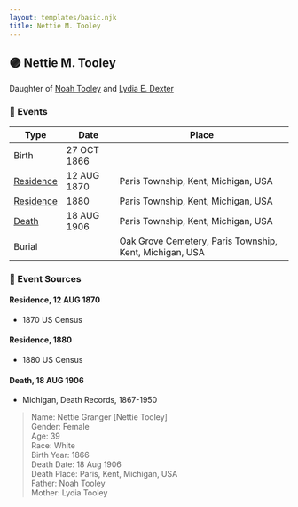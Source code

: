 ```yaml
---
layout: templates/basic.njk
title: Nettie M. Tooley
---
```

## 🟣 Nettie M. Tooley

Daughter of [Noah Tooley](/people/8/84640933) and [Lydia E. Dexter](/people/6/67357568)

### 📆 Events

Type | Date | Place
------ | ------ | ------
Birth | 27 OCT 1866 |
[Residence](#event-27b6a3a7-f510-434c-8b06-1f38a7ee68f1) | 12 AUG 1870 | Paris Township, Kent, Michigan, USA
[Residence](#event-e9d54dcc-1977-4808-a4e4-dbbf5cb27402) | 1880 | Paris Township, Kent, Michigan, USA
[Death](#event-744e8d45-8d47-49e0-aef7-0311112e9653) | 18 AUG 1906 | Paris Township, Kent, Michigan, USA
Burial |  | Oak Grove Cemetery, Paris Township, Kent, Michigan, USA

### 📰 Event Sources

#### <a id="event-27b6a3a7-f510-434c-8b06-1f38a7ee68f1"></a> Residence, 12 AUG 1870
* 1870 US Census

#### <a id="event-e9d54dcc-1977-4808-a4e4-dbbf5cb27402"></a> Residence, 1880
* 1880 US Census

#### <a id="event-744e8d45-8d47-49e0-aef7-0311112e9653"></a> Death, 18 AUG 1906
* Michigan, Death Records, 1867-1950
>   
  > Name: Nettie Granger [Nettie Tooley]   
  > Gender: Female  
  > Age: 39  
  > Race: White  
  > Birth Year: 1866  
  > Death Date: 18 Aug 1906  
  > Death Place: Paris, Kent, Michigan, USA  
  > Father: Noah Tooley  
  > Mother: Lydia Tooley
